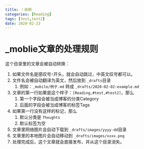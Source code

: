 ```yaml
---
title: ！说明
categories: [Reading]
tags: [test,test2]
date: 2020-02-23
---
```

# _moblie文章的处理规则

这个目录里的文章会被自动转换：

1. 如果文件名是感叹号`!`开头，就会自动跳过，中英文叹号都可以。
2. 文件名会被自动翻译为英文，然后放到 `_drafts`目录
   1. 例如：`_mobile/例子.md` 转成 `_drafts/2020-02-02-example.md`
3. 文章的第一行如果是这个样子：`[Reading,#test,#test2]`，那么
   1. 第一个字段会被当成博客的分类Category
   2. 后面的字段会被当成博客的标签Tags
4. 如果第一行没有这样的标记，那么
   1. 默认分类是 `Thoughts`
   2. 默认标签为空
5. 文章里网络图片会自动下载到 `_drafts/images/yyyy-dd`目录
6. 文章里的本地图片会自动移动到 `_drafts/images/xxxx.png`
7. 处理完成后，这个文章就会直接发布，并从这个目录消失。
